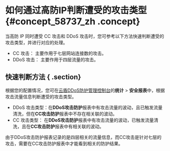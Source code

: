 # 如何通过高防IP判断遭受的攻击类型 {#concept_58737_zh .concept}

当高防 IP 同时遭受 CC 攻击和 DDoS 攻击时，您可参考以下方法快速判断遭受的攻击类型，并进行对应的处理。

-   CC 攻击： 主要作用于七层网站连接数的攻击。
-   DDoS 攻击： 主要作用于四层流量的攻击。

## 快速判断方法 { .section}

根据您的配置情况，您可在[云盾DDoS防护管理控制台](https://yundun.console.aliyun.com/?p=ddospro)的**统计** \> **安全报表**中，根据攻击流量信息判断遭受的攻击类型。

-   DDoS 攻击类型：在**DDoS攻击防护**报表中有攻击流量的波动，且已触发流量清洗，但在**CC攻击防护**报表中不存在相关联的波动。
-   CC 攻击类型： 在**DDoS攻击防护**报表中有攻击流量的波动，已触发流量清洗，且在**CC攻击防护**报表中有相关联的波动。

由于DDoS攻击防护报表记录的是四层相关的流量信息，而CC攻击是针对七层的攻击，需要在CC攻击防护报表中才能看到相关的防护结果。


